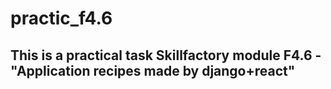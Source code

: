 
# practic_f4.6
## This is a practical task Skillfactory module F4.6 - "Application recipes made by django+react"
